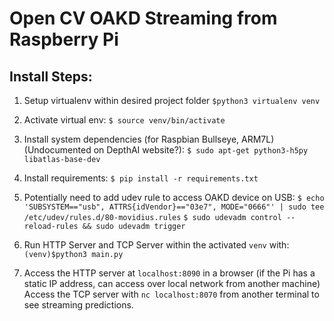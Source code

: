 # Open CV OAKD Streaming from Raspberry Pi


## Install Steps:

1. Setup virtualenv within desired project folder
	`$python3 virtualenv venv`
2. Activate virtual env:
	`$ source venv/bin/activate`
3. Install system dependencies (for Raspbian Bullseye, ARM7L) (Undocumented on DepthAI website?):
	`$ sudo apt-get python3-h5py libatlas-base-dev`
4. Install requirements:
	`$ pip install -r requirements.txt`
5. Potentially need to add udev rule to access OAKD device on USB:
	`$ echo 'SUBSYSTEM=="usb", ATTRS{idVendor}=="03e7", MODE="0666"' | sudo tee /etc/udev/rules.d/80-movidius.rules`
	`$ sudo udevadm control --reload-rules && sudo udevadm trigger`
6. Run HTTP Server and TCP Server within the activated `venv` with:
	`(venv)$python3 main.py`
	
7. Access the HTTP server at `localhost:8090` in a browser (if the Pi has a static IP address, can access over local network from another machine)
	Access the TCP server with `nc localhost:8070` from another terminal to see streaming predictions.

